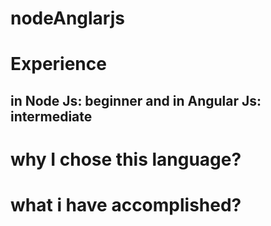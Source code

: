# nodeAnglarjs

# Experience 
## in Node Js: beginner and in Angular Js: intermediate


# why I chose this language?
##


# what i have accomplished?
## 
